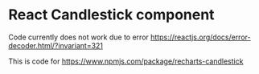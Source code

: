 # React Candlestick component

Code currently does not work due to error
https://reactjs.org/docs/error-decoder.html/?invariant=321

This is code for https://www.npmjs.com/package/recharts-candlestick
